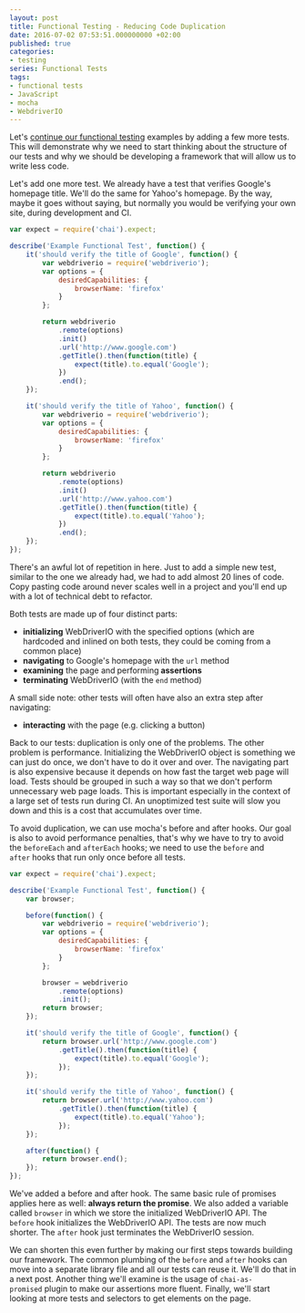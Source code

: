 ```yaml
---
layout: post
title: Functional Testing - Reducing Code Duplication
date: 2016-07-02 07:53:51.000000000 +02:00
published: true
categories:
- testing
series: Functional Tests
tags:
- functional tests
- JavaScript
- mocha
- WebdriverIO
---
```


Let's <a href="/2016/06/functional-testing-hello-world/">continue our functional testing</a> examples by adding a few more tests. This will demonstrate why we need to start thinking about the structure of our tests and why we should be developing a framework that will allow us to write less code.
<!--more-->
Let's add one more test. We already have a test that verifies Google's homepage title. We'll do the same for Yahoo's homepage. By the way, maybe it goes without saying, but normally you would be verifying your own site, during development and CI.

```javascript
var expect = require('chai').expect;

describe('Example Functional Test', function() {
    it('should verify the title of Google', function() {
        var webdriverio = require('webdriverio');
        var options = {
            desiredCapabilities: {
                browserName: 'firefox'
            }
        };

        return webdriverio
            .remote(options)
            .init()
            .url('http://www.google.com')
            .getTitle().then(function(title) {
                expect(title).to.equal('Google');
            })
            .end();
    });

    it('should verify the title of Yahoo', function() {
        var webdriverio = require('webdriverio');
        var options = {
            desiredCapabilities: {
                browserName: 'firefox'
            }
        };

        return webdriverio
            .remote(options)
            .init()
            .url('http://www.yahoo.com')
            .getTitle().then(function(title) {
                expect(title).to.equal('Yahoo');
            })
            .end();
    });
});
```

There's an awful lot of repetition in here. Just to add a simple new test, similar to the one we already had, we had to add almost 20 lines of code. Copy pasting code around never scales well in a project and you'll end up with a lot of technical debt to refactor.

Both tests are made up of four distinct parts:
<ul>
<li><strong>initializing</strong> WebDriverIO with the specified options (which are hardcoded and inlined on both tests, they could be coming from a common place)</li>
<li><strong>navigating</strong> to Google's homepage with the <code>url</code> method</li>
<li><strong>examining</strong> the page and<strong> </strong>performing<strong> assertions</strong></li>
<li><strong>terminating</strong> WebDriverIO (with the <code>end</code> method)</li>
</ul>

A small side note: other tests will often have also an extra step after navigating:
<ul>
<li><strong>interacting</strong> with the page (e.g. clicking a button)</li>
</ul>

Back to our tests: duplication is only one of the problems. The other problem is performance. Initializing the WebDriverIO object is something we can just do once, we don't have to do it over and over. The navigating part is also expensive because it depends on how fast the target web page will load. Tests should be grouped in such a way so that we don't perform unnecessary web page loads. This is important especially in the context of a large set of tests run during CI. An unoptimized test suite will slow you down and this is a cost that accumulates over time.

To avoid duplication, we can use mocha's before and after hooks. Our goal is also to avoid performance penalties, that's why we have to try to avoid the <code>beforeEach</code> and <code>afterEach</code> hooks; we need to use the <code>before</code> and <code>after</code> hooks that run only once before all tests.

```javascript
var expect = require('chai').expect;

describe('Example Functional Test', function() {
    var browser;

    before(function() {
        var webdriverio = require('webdriverio');
        var options = {
            desiredCapabilities: {
                browserName: 'firefox'
            }
        };

        browser = webdriverio
            .remote(options)
            .init();
        return browser;
    });

    it('should verify the title of Google', function() {
        return browser.url('http://www.google.com')
            .getTitle().then(function(title) {
                expect(title).to.equal('Google');
            });
    });

    it('should verify the title of Yahoo', function() {
        return browser.url('http://www.yahoo.com')
            .getTitle().then(function(title) {
                expect(title).to.equal('Yahoo');
            });
    });

    after(function() {
        return browser.end();
    });
});
```

We've added a before and after hook. The same basic rule of promises applies here as well: <strong>always return the promise</strong>. We also added a variable called <code>browser</code> in which we store the initialized WebDriverIO API. The <code>before</code> hook initializes the WebDriverIO API. The tests are now much shorter. The <code>after</code> hook just terminates the WebDriverIO session.

We can shorten this even further by making our first steps towards building our framework. The common plumbing of the <code>before</code> and <code>after</code> hooks can move into a separate library file and all our tests can reuse it. We'll do that in a next post. Another thing we'll examine is the usage of <code>chai-as-promised</code> plugin to make our assertions more fluent. Finally, we'll start looking at more tests and selectors to get elements on the page.
